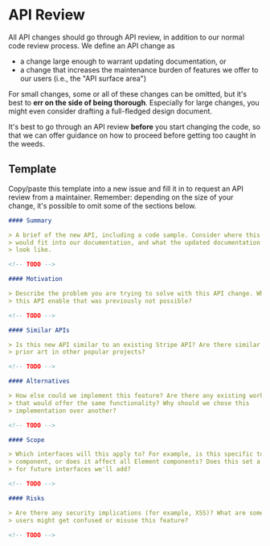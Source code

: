 # API Review

All API changes should go through API review, in addition to our normal code
review process. We define an API change as

- a change large enough to warrant updating documentation, or
- a change that increases the maintenance burden of features we offer to our
  users (i.e., the "API surface area")

For small changes, some or all of these changes can be omitted, but it's best to
**err on the side of being thorough**. Especially for large changes, you might
even consider drafting a full-fledged design document.

It's best to go through an API review **before** you start changing the code, so
that we can offer guidance on how to proceed before getting too caught in the
weeds.

## Template

Copy/paste this template into a new issue and fill it in to request an API
review from a maintainer. Remember: depending on the size of your change, it's
possible to omit some of the sections below.

```md
#### Summary

> A brief of the new API, including a code sample. Consider where this feature
> would fit into our documentation, and what the updated documentation would
> look like.

<!-- TODO -->

#### Motivation

> Describe the problem you are trying to solve with this API change. What does
> this API enable that was previously not possible?

<!-- TODO -->

#### Similar APIs

> Is this new API similar to an existing Stripe API? Are there similar APIs or
> prior art in other popular projects?

<!-- TODO -->

#### Alternatives

> How else could we implement this feature? Are there any existing workarounds
> that would offer the same functionality? Why should we chose this
> implementation over another?

<!-- TODO -->

#### Scope

> Which interfaces will this apply to? For example, is this specific to one
> component, or does it affect all Element components? Does this set a precedent
> for future interfaces we'll add?

<!-- TODO -->

#### Risks

> Are there any security implications (for example, XSS)? What are some ways
> users might get confused or misuse this feature?

<!-- TODO -->
```
